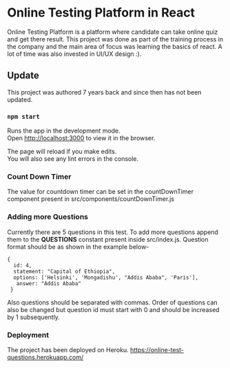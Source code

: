 # Online Testing Platform in React

Online Testing Platform is a platform where candidate can take online quiz and get there result.  This project was done as part of the training process in the company and the main area of focus was learning the basics of react. A lot of time was also invested in UI/UX design :).

## Update

This project was authored 7 years back and since then has not been updated.

### `npm start`

Runs the app in the development mode.<br>
Open [http://localhost:3000](http://localhost:3000) to view it in the browser.

The page will reload if you make edits.<br>
You will also see any lint errors in the console.

### Count Down Timer

The value for countdown timer can be set in the countDownTimer component present in src/components/countDownTimer.js

### Adding more Questions

Currently there are 5 questions in this test. To add more questions append them to the **QUESTIONS** constant present inside src/index.js. Question format should be as shown in the example below-

    {
      id: 4,
      statement: "Capital of Ethiopia",
      options: ['Helsinki', 'Mongadishu', "Addis Ababa", 'Paris'],
       answer: "Addis Ababa"
     }

Also questions should be separated with commas.
Order of questions can also be changed but question id must start with 0 and should be increased by 1 subsequently.

### Deployment

The project has been deployed on Heroku.
<https://online-test-questions.herokuapp.com/>
